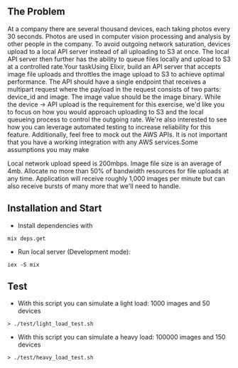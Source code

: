 ## The Problem

At a company there are several thousand devices, each taking photos every 30 seconds. Photos are used in computer vision processing and analysis by other people in the company. To avoid outgoing network saturation, devices upload to a local API server instead of all uploading to S3 at once. The local API server then further has the ability to queue files locally and upload to S3 at a controlled rate.Your taskUsing Elixir, build an API server that accepts image file uploads and throttles the image upload to S3 to achieve optimal performance. The API should have a single endpoint that receives a multipart request where the payload in the request consists of two parts: device_id and image. The image value should be the image binary.
While the device → API upload is the requirement for this exercise, we'd like you to focus on how you would approach uploading to S3 and the local queueing process to control the outgoing rate. We're also interested to see how you can leverage automated testing to increase reliability for this feature. Additionally, feel free to mock out the AWS APIs. It is not important that you have a working integration with any AWS services.Some assumptions you may make

Local network upload speed is 200mbps.
	Image file size is an average of 4mb.
	Allocate no more than 50% of bandwidth resources for file uploads at any time.
	Application will receive roughly 1,000 images per minute but can also receive bursts of many more that we'll need to handle.

## Installation and Start

- Install dependencies with
```
mix deps.get
```
- Run local server (Development mode):
```
iex -S mix
```

## Test

- With this script you can simulate a light load: 1000 images and 50 devices 
```console
> ./test/light_load_test.sh
``` 

- With this script you can simulate a heavy load: 100000 images and 150 devices 
```console
> ./test/heavy_load_test.sh
``` 